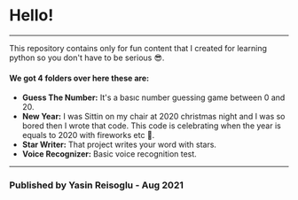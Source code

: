 # Hello!
****
This repository contains only for fun content that I created for learning python so you don't have to be serious 😎.

#### We got 4 folders over here these are:

- **Guess The Number:** It's a basıc number guessing game between 0 and 20.
- **New Year:** I was Sittin on my chair at 2020 christmas night and I was so bored then I wrote that code. This code is celebrating when the year is equals to 2020 with fireworks etc 🎉.
- **Star Writer:** That project writes your word with stars.
- **Voice Recognizer:** Basic voice recognition test.
****
### Published by Yasin Reisoglu - Aug 2021
